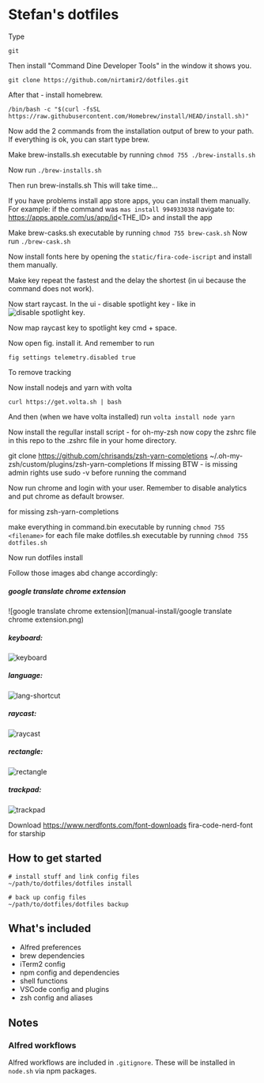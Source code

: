 # Stefan's dotfiles

Type

```
git
```

Then install "Command Dine Developer Tools" in the window it shows you.

```
git clone https://github.com/nirtamir2/dotfiles.git
```

After that - install homebrew.

```
/bin/bash -c "$(curl -fsSL https://raw.githubusercontent.com/Homebrew/install/HEAD/install.sh)"
```

Now add the 2 commands from the installation output of brew to your path. If everything is ok, you can start type brew.

Make brew-installs.sh executable by running `chmod 755 ./brew-installs.sh`

Now run ```./brew-installs.sh```

Then run brew-installs.sh This will take time...

If you have problems install app store apps, you can install them manually. For example: if the command
was `mas install 994933038` navigate to:
https://apps.apple.com/us/app/id<THE_ID>
and install the app

Make brew-casks.sh executable by running `chmod 755 brew-cask.sh`
Now run ```./brew-cask.sh```

Now install fonts here by opening the `static/fira-code-iscript` and install them manually.

Make key repeat the fastest and the delay the shortest (in ui because the command does not work).

Now start raycast. In the ui - disable spotlight key - like in ![disable spotlight key](./spotlight.png).

Now map raycast key to spotlight key cmd + space.

Now open fig. install it. And remember to run

```
fig settings telemetry.disabled true
```

To remove tracking

Now install nodejs and yarn with volta

```
curl https://get.volta.sh | bash
```

And then (when we have volta installed) run
```volta install node yarn```

Now install the regullar install script - for oh-my-zsh
now copy the zshrc file in this repo to the .zshrc file in your home directory.

git clone https://github.com/chrisands/zsh-yarn-completions ~/.oh-my-zsh/custom/plugins/zsh-yarn-completions
If missing
BTW - is missing admin rights use sudo -v before running the command

Now run chrome and login with your user. Remember to disable analytics and put chrome as default browser.

for missing zsh-yarn-completions


make everything in command.bin executable by running `chmod 755 <filename>` for each file
make dotfiles.sh executable by running `chmod 755 dotfiles.sh`

Now run dotfiles install

Follow those images abd change accordingly:
##### google translate chrome extension
![google translate chrome extension](manual-install/google translate chrome extension.png)
##### keyboard:
![keyboard](manual-install/keyboard.png)
##### language:
![lang-shortcut](manual-install/lang-shortcut.png)
##### raycast:
![raycast](manual-install/raycast.png)
##### rectangle:
![rectangle](manual-install/rectangle.png)
##### trackpad:
![trackpad](manual-install/trackpad.png)

Download https://www.nerdfonts.com/font-downloads fira-code-nerd-font for starship


## How to get started

```
# install stuff and link config files
~/path/to/dotfiles/dotfiles install

# back up config files
~/path/to/dotfiles/dotfiles backup
```

## What's included

- Alfred preferences
- brew dependencies
- iTerm2 config
- npm config and dependencies
- shell functions
- VSCode config and plugins
- zsh config and aliases

## Notes

### Alfred workflows

Alfred workflows are included in `.gitignore`. These will be installed in `node.sh` via npm packages.

